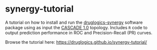 # synergy-tutorial

A tutorial on how to install and run the [druglogics-synergy](https://github.com/druglogics/druglogics-synergy) software package using as input the [CASCADE 1.0](https://github.com/druglogics/cascade) topology.
Includes `R` code to output prediction performance in ROC and Precision-Recall (PR) curves.

Browse the tutorial here: https://druglogics.github.io/synergy-tutorial/
